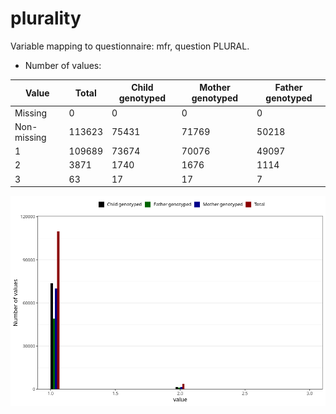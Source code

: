# plurality
Variable mapping to questionnaire: mfr, question PLURAL.
- Number of values:

| Value | Total | Child genotyped | Mother genotyped | Father genotyped |
| ----- | ----- | --------------- | ---------------- | ---------------- |
| Missing | 0 | 0 | 0 | 0 |
| Non-missing | 113623 | 75431 | 71769 | 50218 |
| 1 | 109689 | 73674 | 70076 | 49097 |
| 2 | 3871 | 1740 | 1676 | 1114 |
| 3 | 63 | 17 | 17 | 7 |



![](plurality_n.png)



